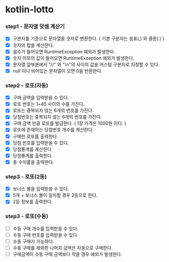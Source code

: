 # kotlin-lotto

### step1 - 문자열 덧셈 계산기

* [x] 구분자를 기준으로 문자열을 숫자로 변환한다. ( 기본 구분자는 쉼표(,) 와 콜론(:) )
* [x] 숫자의 합을 계산한다.
* [x] 음수가 들어오면 RuntimeException 예외가 발생한다.
* [x] 숫자 이외의 값이 들어오면 RuntimeException 예외가 발생한다.
* [x] 문자열 앞부분에서 "//" 와 "\n"의 사이의 값을 커스텀 구분자로 지정할 수 있다.
* [x] null 이나 비어있는 문자열이 오면 0을 반환한다.

### step2 - 로또(자동)

* [x] 구매 금액을 입력받을 수 있다.
* [x] 로또 번호는 1~45 사이의 수를 가진다.
* [x] 로또는 중복되지 않는 6개의 번호를 가진다.
* [x] 당첨번호는 중복되지 않는 6개의 번호를 가진다.
* [x] 구매 금액 만큼 로또를 발급한다. ( 1장 가격은 1000원 이다. )
* [x] 로또에 존재하는 당첨번호 개수를 계산한다.
* [x] 구매한 로또를 출력한다.
* [x] 당첨 번호를 입력받을 수 있다.
* [x] 당첨통계를 계산한다.
* [x] 당첨통계를 출력한다.
* [x] 총 수익률을 출력한다.

### step3 - 로또(2등)

* [x] 보너스 볼을 입력받을 수 있다.
* [x] 5개 + 보너스 볼이 일치할 경우 2등으로 한다.
* [x] 2등 정보를 출력한다.

### step3 - 로또(수동)

* [ ] 수동 구매 개수를 입력받을 수 있다.
* [ ] 수동 구매 번호를 입력받을 수 있다.
* [ ] 수동 구매가 가능하다.
* [ ] 수동 구매를 제외한 나머지 금액은 자동으로 구매한다.
* [ ] 구매금액이 수동 구매 금액보다 작을 경우 예외가 발생한다.
